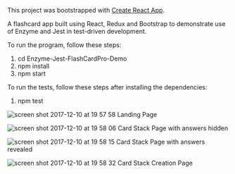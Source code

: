 This project was bootstrapped with [Create React App](https://github.com/facebookincubator/create-react-app).

A flashcard app built using React, Redux and Bootstrap to demonstrate use of Enzyme and Jest in test-driven development.

To run the program, follow these steps:

1) cd Enzyme-Jest-FlashCardPro-Demo
2) npm install
3) npm start

To run the tests, follow these steps after installing the dependencies:

1) npm test




![screen shot 2017-12-10 at 19 57 58](https://user-images.githubusercontent.com/25869284/33808828-9d083470-dde4-11e7-8bea-6275238b1b5b.png)
Landing Page





![screen shot 2017-12-10 at 19 58 06](https://user-images.githubusercontent.com/25869284/33808830-ab16c66c-dde4-11e7-887b-83859c94ccdb.png)
Card Stack Page with answers hidden




![screen shot 2017-12-10 at 19 58 15](https://user-images.githubusercontent.com/25869284/33808837-baa7f4f2-dde4-11e7-897f-cdbbe36ce643.png)
Card Stack Page with answers revealed




![screen shot 2017-12-10 at 19 58 32](https://user-images.githubusercontent.com/25869284/33808842-c93c295c-dde4-11e7-8924-f76769310308.png)
Card Stack Creation Page
